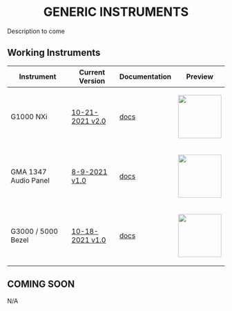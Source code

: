<!-- PROJECT LOGO -->
<p align="center">
  <h1 align="center">GENERIC INSTRUMENTS</h1>
</p>
<p>Description to come</p>

## Working Instruments

Instrument | Current Version | Documentation | Preview 
-------------|-----------------|--------------|--------------
G1000 NXi | [10-21-2021 v2.0](https://github.com/Simstrumentation/Air-Manager/blob/main/Instruments/Generic/Generic-Garmin_G1000_NXi/Generic-Garmin_G1000_NXi.siff) | [docs](https://github.com/Simstrumentation/Air-Manager/tree/main/Instruments/Generic/Generic-Garmin_G1000_NXi) | <p align="center"><img src="https://github.com/Simstrumentation/Air-Manager/blob/main/Instruments/Generic/Generic-Garmin_G1000_NXi/c380f8f5-316a-42c1-0c3a-324cbd906f3c/preview.png" width="100"> </p>
GMA 1347 Audio Panel| [8-9-2021 v1.0](https://github.com/Simstrumentation/Air-Manager/blob/main/Instruments/Cessna_152/Cessna_152-Primer%20Handle/Cessna_152-Primer%20Handle.siff) | [docs](https://github.com/Simstrumentation/Air-Manager/tree/main/Instruments/Cessna_152/Cessna_152-Primer%20Handle) | <p align="center"><img src="https://github.com/Simstrumentation/Air-Manager/blob/main/Instruments/Cessna_152/Cessna_152-Primer%20Handle/121e8b34-522a-4d62-bf79-593803671e97/preview.png?raw=true" width="100"> </p>
G3000 / 5000 Bezel| [10-18-2021 v1.0](https://github.com/Simstrumentation/Air-Manager/blob/main/Instruments/Cessna_152/Cessna_152-Carb_Heat/C152%20-%20Caburator%20Heat.siff) | [docs](https://github.com/Simstrumentation/Air-Manager/tree/main/Instruments/Cessna_152/Cessna_152-Carb_Heat) | <p align="center"><img src="https://github.com/Simstrumentation/Air-Manager/blob/main/Instruments/Cessna_152/Cessna_152-Carb_Heat/7181b056-0376-4655-2a44-3f4b2cda5116/preview.png" width="100"> </p>

## COMING SOON
N/A
<!-- ROADMAP -->
